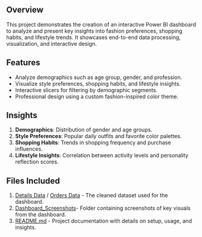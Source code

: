 ## Overview
This project demonstrates the creation of an interactive Power BI dashboard to analyze and present key insights into fashion preferences, shopping habits, and lifestyle trends. It showcases end-to-end data processing, visualization, and interactive design.

## Features
- Analyze demographics such as age group, gender, and profession.
- Visualize style preferences, shopping habits, and lifestyle insights.
- Interactive slicers for filtering by demographic segments.
- Professional design using a custom fashion-inspired color theme.

## Insights
1. **Demographics**: Distribution of gender and age groups.
2. **Style Preferences**: Popular daily outfits and favorite color palettes.
3. **Shopping Habits**: Trends in shopping frequency and purchase influences.
4. **Lifestyle Insights**: Correlation between activity levels and personality reflection scores.

## Files Included
1. [Details Data](Details.csv) / [Orders Data](Orders.csv) - The cleaned dataset used for the dashboard.
2. [Dashboard_Screenshots]()- Folder containing screenshots of key visuals from the dashboard.
3. [README.md](README.md) - Project documentation with details on setup, usage, and insights.
